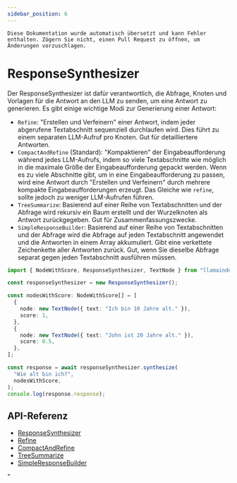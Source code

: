 ```yaml
---
sidebar_position: 6
---
```


`Diese Dokumentation wurde automatisch übersetzt und kann Fehler enthalten. Zögern Sie nicht, einen Pull Request zu öffnen, um Änderungen vorzuschlagen.`

# ResponseSynthesizer

Der ResponseSynthesizer ist dafür verantwortlich, die Abfrage, Knoten und Vorlagen für die Antwort an den LLM zu senden, um eine Antwort zu generieren. Es gibt einige wichtige Modi zur Generierung einer Antwort:

- `Refine`: "Erstellen und Verfeinern" einer Antwort, indem jeder abgerufene Textabschnitt sequenziell durchlaufen wird.
  Dies führt zu einem separaten LLM-Aufruf pro Knoten. Gut für detailliertere Antworten.
- `CompactAndRefine` (Standard): "Kompaktieren" der Eingabeaufforderung während jedes LLM-Aufrufs, indem so viele Textabschnitte wie möglich in die maximale Größe der Eingabeaufforderung gepackt werden. Wenn es zu viele Abschnitte gibt, um in eine Eingabeaufforderung zu passen, wird eine Antwort durch "Erstellen und Verfeinern" durch mehrere kompakte Eingabeaufforderungen erzeugt. Das Gleiche wie `refine`, sollte jedoch zu weniger LLM-Aufrufen führen.
- `TreeSummarize`: Basierend auf einer Reihe von Textabschnitten und der Abfrage wird rekursiv ein Baum erstellt und der Wurzelknoten als Antwort zurückgegeben. Gut für Zusammenfassungszwecke.
- `SimpleResponseBuilder`: Basierend auf einer Reihe von Textabschnitten und der Abfrage wird die Abfrage auf jeden Textabschnitt angewendet und die Antworten in einem Array akkumuliert. Gibt eine verkettete Zeichenkette aller Antworten zurück. Gut, wenn Sie dieselbe Abfrage separat gegen jeden Textabschnitt ausführen müssen.

```typescript
import { NodeWithScore, ResponseSynthesizer, TextNode } from "llamaindex";

const responseSynthesizer = new ResponseSynthesizer();

const nodesWithScore: NodeWithScore[] = [
  {
    node: new TextNode({ text: "Ich bin 10 Jahre alt." }),
    score: 1,
  },
  {
    node: new TextNode({ text: "John ist 20 Jahre alt." }),
    score: 0.5,
  },
];

const response = await responseSynthesizer.synthesize(
  "Wie alt bin ich?",
  nodesWithScore,
);
console.log(response.response);
```

## API-Referenz

- [ResponseSynthesizer](../../api/classes/ResponseSynthesizer.md)
- [Refine](../../api/classes/Refine.md)
- [CompactAndRefine](../../api/classes/CompactAndRefine.md)
- [TreeSummarize](../../api/classes/TreeSummarize.md)
- [SimpleResponseBuilder](../../api/classes/SimpleResponseBuilder.md)

"
